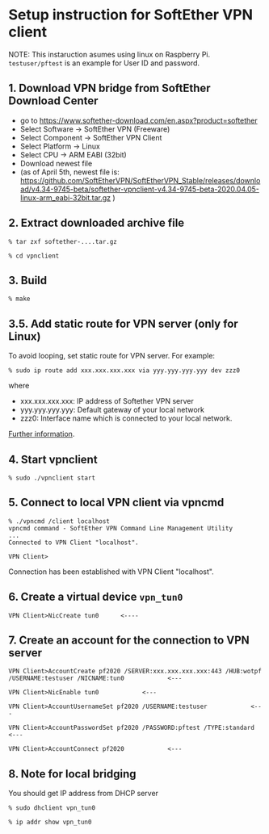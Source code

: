 # Setup instruction for SoftEther VPN client

NOTE: This instaruction asumes using linux on Raspberry Pi. `testuser/pftest` is an example for User ID and password.

## 1. Download VPN bridge from SoftEther Download Center
- go to https://www.softether-download.com/en.aspx?product=softether
- Select Software -> SoftEther VPN (Freeware)
- Select Component -> SoftEther VPN Client
- Select Platform -> Linux
- Select CPU -> ARM EABI (32bit)
- Download newest file
- (as of April 5th, newest file is: https://github.com/SoftEtherVPN/SoftEtherVPN_Stable/releases/download/v4.34-9745-beta/softether-vpnclient-v4.34-9745-beta-2020.04.05-linux-arm_eabi-32bit.tar.gz )

## 2. Extract downloaded archive file

```
% tar zxf softether-....tar.gz

% cd vpnclient
```

## 3. Build

```
% make
```

## 3.5. Add static route for VPN server (only for Linux)

To avoid looping, set static route for VPN server.  For example:
```
% sudo ip route add xxx.xxx.xxx.xxx via yyy.yyy.yyy.yyy dev zzz0
```
where 
- xxx.xxx.xxx.xxx: IP address of Softether VPN server
- yyy.yyy.yyy.yyy: Default gateway of your local network
- zzz0: Interface name which is connected to your local network. 

[Further information](https://www.softether.org/4-docs/1-manual/B._Troubleshooting_and_Supplemental/11.1_Troubleshooting#11.1.27_My_VPN_connection_is_disconnected_when_I_designate_the_Virtual_Network_Adapter_as_the_default_gateway_in_VPN_Client_under_Linux.).

## 4. Start vpnclient

```
% sudo ./vpnclient start
```

## 5. Connect to local VPN client via vpncmd
```
% ./vpncmd /client localhost
vpncmd command - SoftEther VPN Command Line Management Utility
...
Connected to VPN Client "localhost".

VPN Client>
```

Connection has been established with VPN Client "localhost".

## 6. Create a virtual device `vpn_tun0`

```
VPN Client>NicCreate tun0      <----
```

## 7. Create an account for the connection to VPN server

```
VPN Client>AccountCreate pf2020 /SERVER:xxx.xxx.xxx.xxx:443 /HUB:wotpf /USERNAME:testuser /NICNAME:tun0            <---

VPN Client>NicEnable tun0            <---

VPN Client>AccountUsernameSet pf2020 /USERNAME:testuser            <---

VPN Client>AccountPasswordSet pf2020 /PASSWORD:pftest /TYPE:standard            <---

VPN Client>AccountConnect pf2020            <---
```

## 8. Note for local bridging
You should get IP address from DHCP server

```
% sudo dhclient vpn_tun0

% ip addr show vpn_tun0
```
